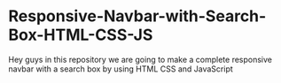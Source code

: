 # Responsive-Navbar-with-Search-Box-HTML-CSS-JS
Hey guys in this repository we are going to make a complete responsive navbar with a search box by using HTML CSS and JavaScript
